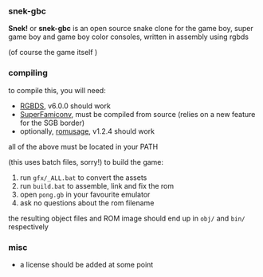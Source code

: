 ### snek-gbc

**Snek!** or **snek-gbc** is an open source snake clone for the game boy,
super game boy and game boy color consoles, written in assembly using rgbds

(of course the game itself )

### compiling

to compile this, you will need:
- [RGBDS](https://github.com/gbdev/rgbds), v6.0.0 should work
- [SuperFamiconv](https://github.com/Optiroc/SuperFamiconv),
must be compiled from source (relies on a new feature for the SGB border)
- optionally, [romusage](https://github.com/bbbbbr/romusage), v1.2.4 should work

all of the above must be located in your PATH

(this uses batch files, sorry!) to build the game:
1. run `gfx/_ALL.bat` to convert the assets
2. run `build.bat` to assemble, link and fix the rom
3. open `pong.gb` in your favourite emulator
4. ask no questions about the rom filename

the resulting object files and ROM image should end up in `obj/` and `bin/` respectively

### misc

- a license should be added at some point